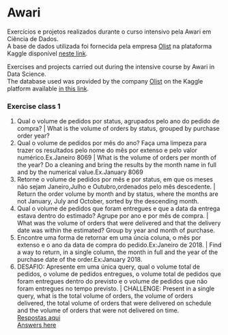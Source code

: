 # Awari
Exercícios e projetos realizados durante o curso intensivo pela Awari em Ciência de Dados.<br/>
A base de dados utilizada foi fornecida pela empresa [Olist](https://olist.com/pt-br/ads/olist-store-geral/?utm_source=google&utm_medium=search&utm_campaign=sup_aon_conv_branding&utm_content=pd_br_all_as18-mais_src_puro&utm_term=text_text_bck3_null_vendas_acesse&gclid=EAIaIQobChMIvK-Wkent9QIVDgaRCh3uJAQ5EAAYASAAEgJCffD_BwE) na plataforma Kaggle disponível [neste link](https://www.kaggle.com/olistbr/brazilian-ecommerce).<br>

Exercises and projects carried out during the intensive course by Awari in Data Science.<br>
The database used was provided by the company [Olist](https://olist.com/pt-br/ads/olist-store-geral/?utm_source=google&utm_medium=search&utm_campaign=sup_aon_conv_branding&utm_content=pd_br_all_as18-mais_src_puro&utm_term=text_text_bck3_null_vendas_acesse&gclid=EAIaIQobChMIvK-Wkent9QIVDgaRCh3uJAQ5EAAYASAAEgJCffD_BwE) on the Kaggle platform available [in this link](https://www.kaggle.com/olistbr/brazilian-ecommerce).<br>

### Exercise class 1

1) Qual o volume de pedidos por status, agrupados pelo ano do pedido de compra? | What is the volume of orders by status, grouped by purchase order year?<br>
2) Qual o volume de pedidos por mês do ano? Faça uma limpeza para trazer os resultados pelo nome do mês por extenso e pelo valor numérico.Ex.Janeiro 8069 | What is the volume of orders per month of the year? Do a cleaning and bring the results by the month name in full and by the numerical value.Ex.January 8069<br>
3) Retorne o volume de pedidos por mês e por status, em que os meses não sejam Janeiro,Julho e Outubro,ordenados pelo mês descedente. | Return the order volume by month and by status, where the months are not January, July and October, sorted by the descending month.<br>
4) Qual o volume de pedidos que foram entregues e que a data da entrega estava dentro do estimado? Agrupe por ano e por mês de compra. | What was the volume of orders that were delivered and that the delivery date was within the estimated? Group by year and month of purchase.<br>
5) Encontre uma forma de retornar em uma úncia coluna, o mês por extenso e o ano da data de compra do pedido.Ex:Janeiro de 2018. | Find a way to return, in a single column, the month in full and the year of the purchase date of the order.Ex:January 2018.<br>
6) DESAFIO: Apresente em uma única query, qual o volume total de pedidos, o volume de pedidos entregues,
o volume total de pedidos que foram entregues dentro do previsto e o volume de pedidos que não foram entregues no tempo previsto. | CHALLENGE: Present in a single query, what is the total volume of orders, the volume of orders delivered,
the total volume of orders that were delivered on schedule and the volume of orders that were not delivered on time.<br>
[Respostas aqui](https://github.com/mdjlr21/Awari/blob/0cc0ebaff26ae6f977512c4848f41defbc1858c2/Exercise.class.1)<br>
[Answers here](https://github.com/mdjlr21/Awari/blob/0cc0ebaff26ae6f977512c4848f41defbc1858c2/Exercise.class.1)

